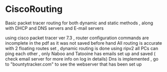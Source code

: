 # CiscoRouting
Basic packet tracer routing for both dynamic and static methods , along with DHCP and DNS servers and E-mail servers

using cisco packet tracer ver 7.3 , router configuration commands are incomplete in the pdf as it was not saved before hand
All routing is accurate with 2 floating routes set , dynamic routing is done using ripv2 
all PCs can ping each other , only Naboo and Tatooine has emails set up and saved ( check email server for more info on log in details)
Dns is implemented , go to "bountytracker.com" to see the webserver that has been set up 
